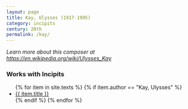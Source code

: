 ```yaml
---
layout: page
title: Kay, Ulysses (1917-1995)
category: incipits
century: 20th
permalink: /kay/
---
```


*Learn more about this composer at <a href="https://en.wikipedia.org/wiki/Ulysses_Kay" target="_blank">https://en.wikipedia.org/wiki/Ulysses_Kay</a>*
<br/>


### Works with Incipits
<ul class="texts">
    {% for item in site.texts %}
      {% if item.author == "Kay, Ulysses" %}
          <li class="text-title">
          <a href="{{ site.baseurl }}{{ item.url }}">
        {{ item.title }}
              </a>
    </li>
      {% endif %}
    {% endfor %}
</ul>
